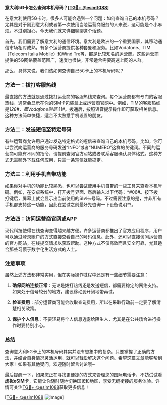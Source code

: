 **意大利5G卡怎么查询本机号码？[[TG💪+ @esim1088](https://t.me/s/esim1088)]**

在意大利使用5G卡时，很多人可能会遇到一个问题：如何查询自己的本机号码？尤其是对于刚到意大利或者第一次使用当地运营商服务的人来说，这可能是个小麻烦。不过别担心，今天我们就来详细聊聊这个话题。

首先，我们需要了解意大利的通信环境。意大利是欧洲的一个重要国家，其移动通信市场相对成熟，有多个运营商提供各种套餐和服务。比如Vodafone、TIM（Telecom Italia Mobile）和Wind Tre等，都是比较知名的运营商。这些运营商提供的5G网络覆盖范围广，速度也很快，非常适合需要高速上网的人群。

那么，具体来说，我们该如何查询自己5G卡上的本机号码呢？

### 方法一：拨打客服热线

最直接的方法就是通过拨打运营商的客服热线来查询。每个运营商都有专门的客服热线，通常会显示在你的SIM卡包装盒上或运营商官网中。例如，TIM的客服热线是*128#，而Vodafone则是*111#。拨通后，按照语音提示操作即可获取相关信息。这种方法简单快捷，适合不太熟悉手机设置的朋友。

### 方法二：发送短信至特定号码

有些运营商允许用户通过发送特定格式的短信来查询自己的本机号码。比如，你可以尝试向运营商的服务号码发送“INFO”或者“NUMERO”这样的关键词。不同的运营商可能有不同的指令，请提前查阅官方网站或者联系客服确认具体格式。这种方式无需额外下载任何应用，只需一条短信就能搞定。

### 方法三：利用手机自带功能

如果你对手机的功能比较熟悉，也可以尝试使用手机自带的一些工具来查看本机号码。例如，在安卓系统中，打开拨号界面，然后输入以下代码：*#06#。按下拨打键后，屏幕上就会显示出当前使用的SIM卡号码。不过需要注意的是，并非所有手机都支持这一功能，因此在尝试之前最好先咨询一下设备说明书。

### 方法四：访问运营商官网或APP

现代科技使得在线查询变得越来越方便。许多运营商都推出了官方应用程序，用户可以通过登录账户的方式直接查看自己的号码信息。此外，还可以直接访问运营商的官方网站，在线提交请求以获取帮助。这种方式不仅高效而且安全可靠，尤其适合那些习惯于数字化生活方式的人士。

### 注意事项

虽然上述方法都非常实用，但在实际操作过程中还是有一些细节需要注意：

1. **确保网络连接正常**：无论是拨打热线还是发送短信，都需要稳定的网络支持。如果处于信号较弱的地方，建议移动到开阔地带再试。
   
2. **检查费用**：部分运营商可能会收取查询费用，所以在采取行动前一定要了解清楚相关政策。
   
3. **保护个人信息**：不要轻易将个人信息透露给陌生人，尤其是在公共场合进行操作时要特别小心。

### 总结

查询意大利5G卡上的本机号码其实并没有想象中的复杂。只要掌握了正确的方法，并结合自身情况灵活运用，就可以轻松解决这个问题。希望这篇文章能够帮到大家！如果有其他疑问，欢迎随时留言讨论哦~

最后提醒一下，如果您正在寻找更便捷的方式来管理您的国际电话卡，不妨试试看**虚拟eSIM卡**，它能让你随时随地切换国家和地区，享受无缝衔接的服务体验。详情可关注[TG💪+ @esim1088](https://t.me/s/esim1088)获取更多信息！

[[TG💪+ @esim1088](https://t.me/s/esim1088) ![Image](https://i.postimg.cc/4NQfJmqS/Snipaste-2025-05-13-00-14-12.png)]